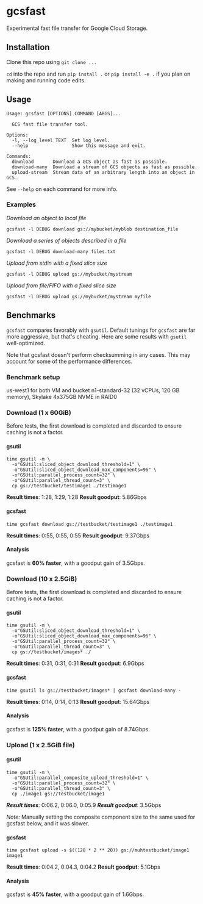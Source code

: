 # gcsfast

Experimental fast file transfer for Google Cloud Storage.

## Installation

Clone this repo using `git clone ...`

`cd` into the repo and run `pip install .` or `pip install -e .` if you plan on making and running code edits.

## Usage

```
Usage: gcsfast [OPTIONS] COMMAND [ARGS]...

  GCS fast file transfer tool.

Options:
  -l, --log_level TEXT  Set log level.
  --help                Show this message and exit.

Commands:
  download       Download a GCS object as fast as possible.
  download-many  Download a stream of GCS objects as fast as possible.
  upload-stream  Stream data of an arbitrary length into an object in GCS.
```

See `--help` on each command for more info.

### Examples

*Download an object to local file*

`gcsfast -l DEBUG download gs://mybucket/myblob destination_file`

*Download a series of objects described in a file*

`gcsfast -l DEBUG download-many files.txt`

*Upload from stdin with a fixed slice size*

`gcsfast -l DEBUG upload gs://mybucket/mystream`

*Upload from file/FIFO with a fixed slice size*

`gcsfast -l DEBUG upload gs://mybucket/mystream myfile`

## Benchmarks

`gcsfast` compares favorably with `gsutil`. Default tunings for `gcsfast` are
far more aggressive, but that's cheating. Here are some results with `gsutil`
well-optimized.

Note that gcsfast doesn't perform checksumming in any cases. This may account
for some of the performance differences.

### Benchmark setup

us-west1 for both VM and bucket
n1-standard-32 (32 vCPUs, 120 GB memory), Skylake
4x375GB NVME in RAID0

### Download (1 x 60GiB)

Before tests, the first download is completed and discarded to ensure caching
is not a factor.

#### gsutil

```shell
time gsutil -m \
  -o"GSUtil:sliced_object_download_threshold=1" \
  -o"GSUtil:sliced_object_download_max_components=96" \
  -o"GSUtil:parallel_process_count=32" \
  -o"GSUtil:parallel_thread_count=3" \
  cp gs://testbucket/testimage1 ./testimage1
```

**Result times**: 1:28, 1:29, 1:28
**Result goodput**: 5.86Gbps

#### gcsfast

```shell
time gcsfast download gs://testbucket/testimage1 ./testimage1
```

**Result times**: 0:55, 0:55, 0:55
**Result goodput**: 9.37Gbps

#### Analysis

gcsfast is **60% faster**, with a goodput gain of 3.5Gbps.

### Download (10 x 2.5GiB)

Before tests, the first download is completed and discarded to ensure caching
is not a factor.

#### gsutil

```shell
time gsutil -m \
  -o"GSUtil:sliced_object_download_threshold=1" \
  -o"GSUtil:sliced_object_download_max_components=96" \
  -o"GSUtil:parallel_process_count=32" \
  -o"GSUtil:parallel_thread_count=3" \
  cp gs://testbucket/images* ./
```

**Result times**: 0:31, 0:31, 0:31
**Result goodput**: 6.9Gbps

#### gcsfast

```shell
time gsutil ls gs://testbucket/images* | gcsfast download-many -
```

**Result times**: 0:14, 0:14, 0:13
**Result goodput**: 15.64Gbps

#### Analysis

gcsfast is **125% faster**, with a goodput gain of 8.74Gbps.

### Upload (1 x 2.5GiB file)

#### gsutil

```shell
time gsutil -m \
  -o"GSUtil:parallel_composite_upload_threshold=1" \
  -o"GSUtil:parallel_process_count=32" \
  -o"GSUtil:parallel_thread_count=3" \
  cp ./image1 gs://testbucket/image1
```

***Result times***: 0:06.2, 0:06.0, 0:05.9
***Result goodput***: 3.5Gbps

*Note:* Manually setting the composite component size to the same used for
gcsfast below, and it was slower.

#### gcsfast

```shell
time gcsfast upload -s $((128 * 2 ** 20)) gs://muhtestbucket/image1 image1
```

**Result times**: 0:04.2, 0:04.3, 0:04.2
**Result goodput**: 5.1Gbps

#### Analysis

gcsfast is **45% faster**, with a goodput gain of 1.6Gbps.
